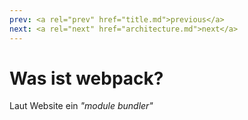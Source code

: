 ```yaml
---
prev: <a rel="prev" href="title.md">previous</a>
next: <a rel="next" href="architecture.md">next</a>
---
```


# Was ist <span class="name">webpack</span>?

Laut Website ein _"module bundler"_

